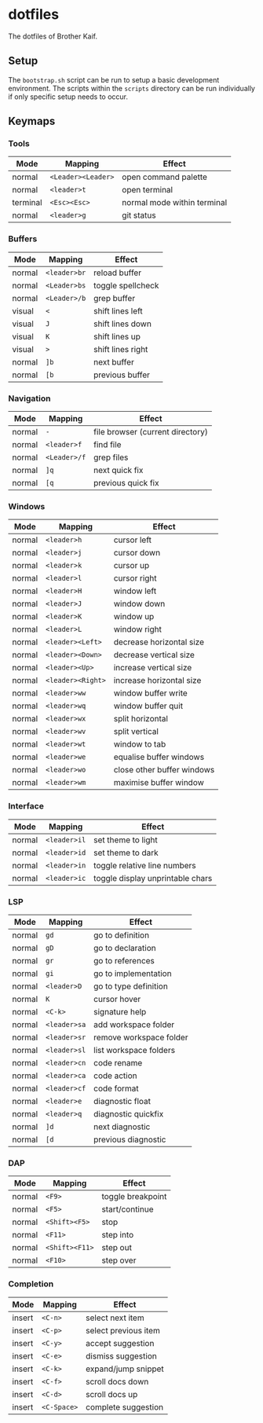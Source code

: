 # dotfiles
The dotfiles of Brother Kaif.

## Setup
The `bootstrap.sh` script can be run to setup a basic development environment. The scripts within the `scripts` directory can be run individually if only specific setup needs to occur.

## Keymaps
### Tools
| Mode     | Mapping            | Effect                      |
|----------|--------------------|-----------------------------|
| normal   | `<Leader><Leader>` | open command palette        |
| normal   | `<leader>t`        | open terminal               |
| terminal | `<Esc><Esc>`       | normal mode within terminal |
| normal   | `<leader>g`        | git status                  |

### Buffers
| Mode   | Mapping      | Effect            |
|--------|--------------|-------------------|
| normal | `<leader>br` | reload buffer     |
| normal | `<Leader>bs` | toggle spellcheck |
| normal | `<Leader>/b` | grep buffer       |
| visual | `<`          | shift lines left  |
| visual | `J`          | shift lines down  |
| visual | `K`          | shift lines up    |
| visual | `>`          | shift lines right |
| normal | `]b`         | next buffer       |
| normal | `[b`         | previous buffer   |

### Navigation
| Mode   | Mapping      | Effect                           |
|--------|--------------|----------------------------------|
| normal | `-`          | file browser (current directory) |
| normal | `<leader>f`  | find file                        |
| normal | `<Leader>/f` | grep files                       |
| normal | `]q`         | next quick fix                   |
| normal | `[q`         | previous quick fix               |

### Windows
| Mode   | Mapping           | Effect                     |
|--------|-------------------|----------------------------|
| normal | `<leader>h`       | cursor left                |
| normal | `<leader>j`       | cursor down                |
| normal | `<leader>k`       | cursor up                  |
| normal | `<leader>l`       | cursor right               |
| normal | `<leader>H`       | window left                |
| normal | `<leader>J`       | window down                |
| normal | `<leader>K`       | window up                  |
| normal | `<leader>L`       | window right               |
| normal | `<leader><Left>`  | decrease horizontal size   |
| normal | `<leader><Down>`  | decrease vertical size     |
| normal | `<leader><Up>`    | increase vertical size     |
| normal | `<leader><Right>` | increase horizontal size   |
| normal | `<leader>ww`      | window buffer write        |
| normal | `<leader>wq`      | window buffer quit         |
| normal | `<leader>wx`      | split horizontal           |
| normal | `<leader>wv`      | split vertical             |
| normal | `<leader>wt`      | window to tab              |
| normal | `<leader>we`      | equalise buffer windows    |
| normal | `<leader>wo`      | close other buffer windows |
| normal | `<leader>wm`      | maximise buffer window     |

### Interface
| Mode   | Mapping      | Effect                           |
|--------|--------------|----------------------------------|
| normal | `<leader>il` | set theme to light               |
| normal | `<leader>id` | set theme to dark                |
| normal | `<leader>in` | toggle relative line numbers     |
| normal | `<leader>ic` | toggle display unprintable chars |

### LSP
| Mode   | Mapping      | Effect                  |
|--------|--------------|-------------------------|
| normal | `gd`         | go to definition        |
| normal | `gD`         | go to declaration       |
| normal | `gr`         | go to references        |
| normal | `gi`         | go to implementation    |
| normal | `<leader>D`  | go to type definition   |
| normal | `K`          | cursor hover            |
| normal | `<C-k>`      | signature help          |
| normal | `<leader>sa` | add workspace folder    |
| normal | `<leader>sr` | remove workspace folder |
| normal | `<leader>sl` | list workspace folders  |
| normal | `<leader>cn` | code rename             |
| normal | `<leader>ca` | code action             |
| normal | `<leader>cf` | code format             |
| normal | `<leader>e`  | diagnostic float        |
| normal | `<leader>q`  | diagnostic quickfix     |
| normal | `]d`         | next diagnostic         |
| normal | `[d`         | previous diagnostic     |

### DAP
| Mode   | Mapping        | Effect            |
|--------|----------------|-------------------|
| normal | `<F9>`         | toggle breakpoint |
| normal | `<F5>`         | start/continue    |
| normal | `<Shift><F5>`  | stop              |
| normal | `<F11>`        | step into         |
| normal | `<Shift><F11>` | step out          |
| normal | `<F10>`        | step over         |

### Completion
| Mode   | Mapping     | Effect               |
|--------|-------------|----------------------|
| insert | `<C-n>`     | select next item     |
| insert | `<C-p>`     | select previous item |
| insert | `<C-y>`     | accept suggestion    |
| insert | `<C-e>`     | dismiss suggestion   |
| insert | `<C-k>`     | expand/jump snippet  |
| insert | `<C-f>`     | scroll docs down     |
| insert | `<C-d>`     | scroll docs up       |
| insert | `<C-Space>` | complete suggestion  |
